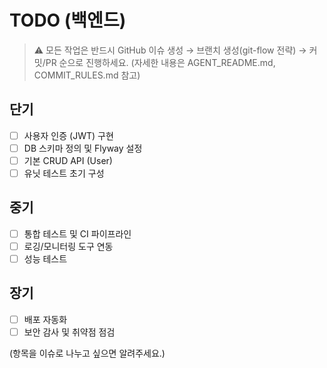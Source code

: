 # TODO (백엔드)

> ⚠️ 모든 작업은 반드시 GitHub 이슈 생성 → 브랜치 생성(git-flow 전략) → 커밋/PR 순으로 진행하세요. (자세한 내용은 AGENT_README.md, COMMIT_RULES.md 참고)

## 단기
- [ ] 사용자 인증 (JWT) 구현
- [ ] DB 스키마 정의 및 Flyway 설정
- [ ] 기본 CRUD API (User)
- [ ] 유닛 테스트 초기 구성

## 중기
- [ ] 통합 테스트 및 CI 파이프라인
- [ ] 로깅/모니터링 도구 연동
- [ ] 성능 테스트

## 장기
- [ ] 배포 자동화
- [ ] 보안 감사 및 취약점 점검

(항목을 이슈로 나누고 싶으면 알려주세요.)

